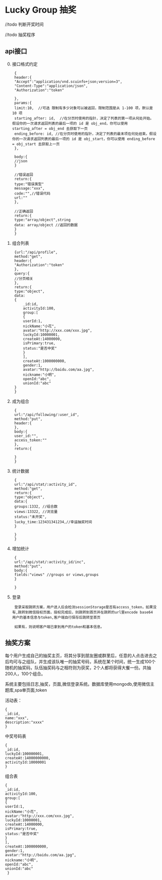 # Lucky Group 抽奖

//todo 判断开奖时间

//todo 抽奖程序


## api接口

0. 接口格式约定
	
	
		{
		header:{
		"Accept":"application/vnd.scuinfo+json;version=3",
		"Content-Type":"application/json",
		"Authorization":"token"
		   
		},
		params:{
		limit:10,  //可选 限制有多少对象可以被返回，限制范围是从 1-100 项，默认是 10 项
		starting_after: id,  //在分页时使用的指针，决定了列表的第一项从何处开始。假设你的一次请求返回列表的最后一项的 id 是 obj_end，你可以使用 starting_after = obj_end 去获取下一页
		ending_before: id, //在分页时使用的指针，决定了列表的最末项在何处结束。假设你的一次请求返回列表的最后一项的 id 是 obj_start，你可以使用 ending_before = obj_start 去获取上一页
		},
		    
		body:{
		//json
		}
		    
		//错误返回
		return:{
		type:"错误类型"
		message:"xxx",
		code:"",//错误代码
		url:""
		},
		    
		//正确返回
		return:{
		type:"array/object",string
		data: array/object //返回的数据
		}
		}

1. 组合列表

	    {url:"/api/profile",
	    method:"get",
	    header:{
	    "Authorization":"token"
	    },
	    query:{
	    //分页相关
	    },
	    return:{
	    type:"object",
	    data:
	    {
	        _id:id,
	     	activityId:100,
	    	group:[
	    	{
	    	userId:1,
	    	nickName:"小花",
	    	avatar:"http://xxx.com/xxx.jpg",
	    	luckyId:10000001,
	    	createAt:14000000,
	    	isPrimary:true,
	    	status:"是否中奖"
	    	}
	    	],
	    	createAt:1000000000,
	    	gender:1,
	    	avatar:"http://baidu.com/aa.jpg",
	    	nickname:"小明",
	    	openId:"abc",
	    	unionId:"abc"
	    }
	    }
	    
2. 成为组合

		{
		url:"/api/following/:user_id",
		method:"put",
		header:{
	    },
	    body:{
	    user_id:"",
	    access_token:""
	    },
	    return:{
	   
	    }
		}

3. 统计数据

		{
		url:"/api/stat/:activity_id",
		method:"get",
		return:{
		type:"object",
		data:{
		groups:1332, //组合数
		views:13322, //浏览量
		status:"未开奖",
		lucky_time:123431341234,//幸运抽奖时间
		}
		
		}		
		}
		
4. 增加统计


		{
		url:"/api/stat/:activity_id/inc",
		method:"put",
		body:{
		fields:"views" //groups or views,groups
		}
		
		}
		
4. 登录

		登录采取跳转方案，用户进人后会检测sessionStorage是否有access_token，如果没有,跳转到微信授权页面，授权完成后，则跳转到首页并在跳转的url里encode base64 用户的基本信息与token,客户端自行保存后跳转至首页
		
		如果有，则说明客户端已拿到用户的token和基本信息。
## 抽奖方案

每个用户生成自己的抽奖主页，将其分享到朋友圈或群里后，任意的人点击进去之后均可与之组队，并生成该队唯一的抽奖号码，系统在某个时间，统一生成100个随机的抽奖码，队伍抽奖码与之相符则为获奖，2个人都将获得大餐一份。共抽200人，100个组合。

 系统主要包括日志,抽奖，页面,微信登录系统。数据库使用mongodb,使用微信主题库,spa单页面,token


	
活动表：

	{
	_id:id,
	name:"xxx",
	description:"xxxx"
	}
	
中奖号码表
	
	{
	_id:id,
	luckyId:100000001,
	createAt:14000000000,
	activityId:10000001
	}

组合表

	{
	_id:id,
	activityId:100,
	group:[
	{
	userId:1,
	nickName:"小花",
	avatar:"http://xxx.com/xxx.jpg",
	luckyId:10000001,
	createAt:14000000,
	isPrimary:true,
	status:"是否中奖"
	}
	],
	createAt:1000000000,
	gender:1,
	avatar:"http://baidu.com/aa.jpg",
	nickname:"小明",
	openId:"abc",
	unionId:"abc"
	 }
	 
	 




